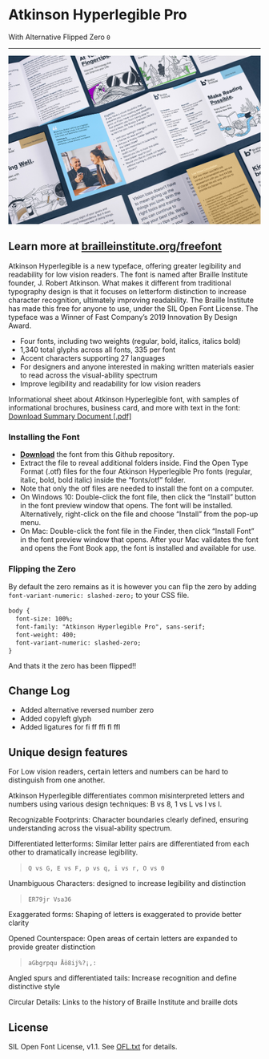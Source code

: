 # Atkinson Hyperlegible Pro

With Alternative Flipped Zero `0`

---

![Brochure Overview](docs/BIA_Brochure-Overview.jpg)

## Learn more at [brailleinstitute.org/freefont](https://brailleinstitute.org/freefont)

Atkinson Hyperlegible is a new typeface, offering greater legibility and readability for low vision readers.
The font is named after Braille Institute founder, J. Robert Atkinson. What makes it different from traditional
typography design is that it focuses on letterform distinction to increase character recognition, ultimately
improving readability. The Braille Institute has made this free for anyone to use, under the SIL Open Font License.
The typeface was a Winner of Fast Company’s 2019 Innovation By Design Award.

* Four fonts, including two weights (regular, bold, italics, italics bold)
* 1,340 total glyphs across all fonts, 335 per font
* Accent characters supporting 27 languages
* For designers and anyone interested in making written materials easier to read across the visual-ability spectrum
* Improve legibility and readability for low vision readers

Informational sheet about Atkinson Hyperlegible font, with samples of informational brochures, business card, and more with text in the font: [Download Summary Document [.pdf]](docs/BIA_AtkinsonHyerlegible-Specimen_2020-02-10.pdf)

### Installing the Font

* **[Download](https://github.com/jacobxperez/atkinson-hyperlegible-pro/archive/refs/heads/main.zip)** the font from this Github repository.
* Extract the file to reveal additional folders inside. Find the Open Type Format (.otf) files for the four Atkinson Hyperlegible Pro fonts (regular, italic, bold, bold italic) inside the “fonts/otf” folder.
* Note that only the otf files are needed to install the font on a computer.
* On Windows 10: Double-click the font file, then click the “Install” button in the font preview window that opens. The font will be installed. Alternatively, right-click on the file and choose “Install” from the pop-up menu.
* On Mac: Double-click the font file in the Finder, then click “Install Font” in the font preview window that opens. After your Mac validates the font and opens the Font Book app, the font is installed and available for use.

### Flipping the Zero

By default the zero remains as it is however you can flip the zero by adding
`font-variant-numeric: slashed-zero;` to your CSS file.

    body {
      font-size: 100%;
      font-family: "Atkinson Hyperlegible Pro", sans-serif;
      font-weight: 400;
      font-variant-numeric: slashed-zero;
    }

And thats it the zero has been flipped!!

## Change Log

* Added alternative reversed number zero
* Added copyleft glyph
* Added ligatures for fi ff ffi fl ffl

## Unique design features

For Low vision readers, certain letters and numbers can be hard to distinguish from one another.

Atkinson Hyperlegible differentiates common misinterpreted letters and numbers using various design techniques: B vs 8, 1 vs L vs l vs I.

Recognizable Footprints: Character boundaries clearly defined, ensuring understanding across the visual-ability spectrum.

Differentiated letterforms: Similar letter pairs are differentiated from each other to dramatically increase legibility.

> `Q vs G, E vs F, p vs q, i vs r, O vs 0`

Unambiguous Characters: designed to increase legibility and distinction

> `ER79jr Vsa36`

Exaggerated forms: Shaping of letters is exaggerated to provide better clarity

Opened Counterspace: Open areas of certain letters are expanded to provide greater distinction

> `aGbgrpqu Åö8ij%?¡,:`

Angled spurs and differentiated tails: Increase recognition and define distinctive style

Circular Details: Links to the history of Braille Institute and braille dots

## License

SIL Open Font License, v1.1. See [OFL.txt](OFL.txt) for details.
